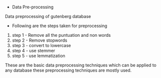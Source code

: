 - Data Pre-processing

Data preprocessing of gutenberg database

- Following are the steps taken for preprocessing

1. step 1 - Remove all the puntuation and non words
2. step 2 - Remove stopwords
3. step 3 - convert to lowercase
4. step 4 - use stemmer
5. step 5 - use lemmatization

These are the basic data preprocessing techniques which can be applied to any database
these preprocessing techniques are mostly used.